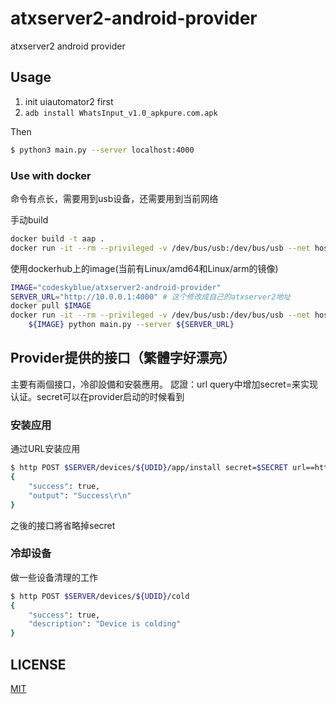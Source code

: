 # atxserver2-android-provider
atxserver2 android provider

## Usage

1. init uiautomator2 first
2. `adb install WhatsInput_v1.0_apkpure.com.apk`

Then

```bash
$ python3 main.py --server localhost:4000
```

### Use with docker
命令有点长，需要用到usb设备，还需要用到当前网络

手动build
```bash
docker build -t aap .
docker run -it --rm --privileged -v /dev/bus/usb:/dev/bus/usb --net host aap python main.py --server localhost:4000
```

使用dockerhub上的image(当前有Linux/amd64和Linux/arm的镜像)

```bash
IMAGE="codeskyblue/atxserver2-android-provider"
SERVER_URL="http://10.0.0.1:4000" # 这个修改成自己的atxserver2地址
docker pull $IMAGE
docker run -it --rm --privileged -v /dev/bus/usb:/dev/bus/usb --net host \
    ${IMAGE} python main.py --server ${SERVER_URL}
```

## Provider提供的接口（繁體字好漂亮）
主要有兩個接口，冷卻設備和安裝應用。
認證：url query中增加secret=来实现认证。secret可以在provider启动的时候看到

### 安装应用
通过URL安装应用

```bash
$ http POST $SERVER/devices/${UDID}/app/install secret=$SECRET url==http://example.com/demo.apk
{
    "success": true,
    "output": "Success\r\n"
}
```

之後的接口將省略掉secret

### 冷却设备
做一些设备清理的工作

```bash
$ http POST $SERVER/devices/${UDID}/cold
{
    "success": true,
    "description": "Device is colding"
}
```

## LICENSE
[MIT](LICENSE)
